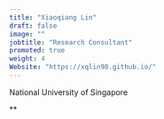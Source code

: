```yaml
---
title: "Xiaoqiang Lin"
draft: false
image: ""
jobtitle: "Research Consultant"
promoted: true
weight: 4
Website: "https://xqlin98.github.io/"
---
```


National University of Singapore

**

